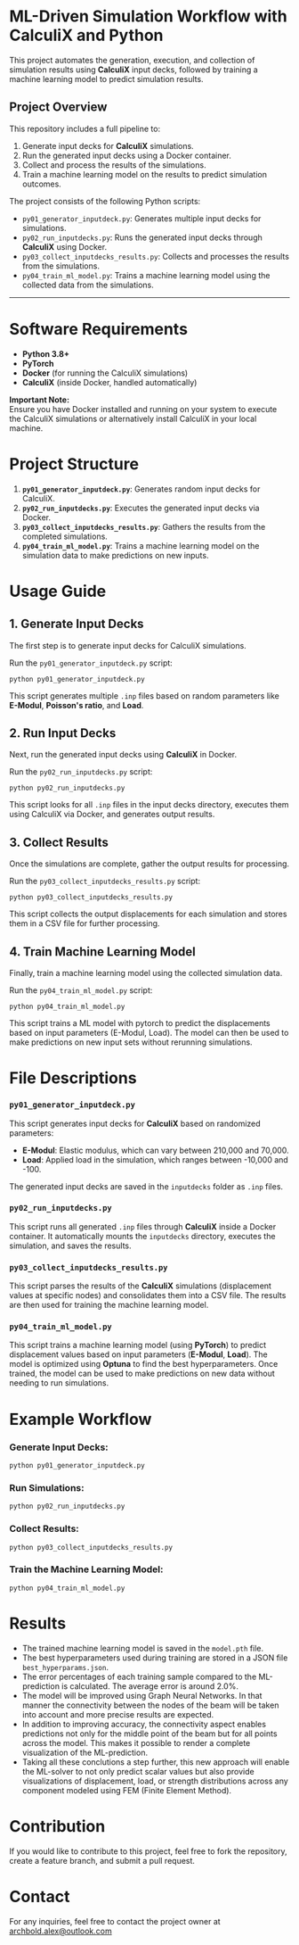 # ML-Driven Simulation Workflow with CalculiX and Python

This project automates the generation, execution, and collection of simulation results using **CalculiX** input decks, followed by training a machine learning model to predict simulation results.

## Project Overview

This repository includes a full pipeline to:

1. Generate input decks for **CalculiX** simulations.
2. Run the generated input decks using a Docker container.
3. Collect and process the results of the simulations.
4. Train a machine learning model on the results to predict simulation outcomes.

The project consists of the following Python scripts:

- `py01_generator_inputdeck.py`: Generates multiple input decks for simulations.
- `py02_run_inputdecks.py`: Runs the generated input decks through **CalculiX** using Docker.
- `py03_collect_inputdecks_results.py`: Collects and processes the results from the simulations.
- `py04_train_ml_model.py`: Trains a machine learning model using the collected data from the simulations.

---

# Software Requirements

- **Python 3.8+**
- **PyTorch**
- **Docker** (for running the CalculiX simulations)
- **CalculiX** (inside Docker, handled automatically)

**Important Note:**  
Ensure you have Docker installed and running on your system to execute the CalculiX simulations or alternatively install CalculiX in your local machine.

# Project Structure

1. **`py01_generator_inputdeck.py`**: Generates random input decks for CalculiX.
2. **`py02_run_inputdecks.py`**: Executes the generated input decks via Docker.
3. **`py03_collect_inputdecks_results.py`**: Gathers the results from the completed simulations.
4. **`py04_train_ml_model.py`**: Trains a machine learning model on the simulation data to make predictions on new inputs.

# Usage Guide

## 1. Generate Input Decks

The first step is to generate input decks for CalculiX simulations.

Run the `py01_generator_inputdeck.py` script:

`python py01_generator_inputdeck.py`

This script generates multiple `.inp` files based on random parameters like **E-Modul**, **Poisson's ratio**, and **Load**.

## 2. Run Input Decks

Next, run the generated input decks using **CalculiX** in Docker.

Run the `py02_run_inputdecks.py` script:

`python py02_run_inputdecks.py`

This script looks for all `.inp` files in the input decks directory, executes them using CalculiX via Docker, and generates output results.

## 3. Collect Results

Once the simulations are complete, gather the output results for processing.

Run the `py03_collect_inputdecks_results.py` script:

`python py03_collect_inputdecks_results.py`

This script collects the output displacements for each simulation and stores them in a CSV file for further processing.

## 4. Train Machine Learning Model

Finally, train a machine learning model using the collected simulation data.

Run the `py04_train_ml_model.py` script:

`python py04_train_ml_model.py`

This script trains a ML model with pytorch to predict the displacements based on input parameters (E-Modul, Load). The model can then be used to make predictions on new input sets without rerunning simulations.

# File Descriptions

### `py01_generator_inputdeck.py`

This script generates input decks for **CalculiX** based on randomized parameters:

- **E-Modul**: Elastic modulus, which can vary between 210,000 and 70,000.
- **Load**: Applied load in the simulation, which ranges between -10,000 and -100.

The generated input decks are saved in the `inputdecks` folder as `.inp` files.

### `py02_run_inputdecks.py`

This script runs all generated `.inp` files through **CalculiX** inside a Docker container. It automatically mounts the `inputdecks` directory, executes the simulation, and saves the results.

### `py03_collect_inputdecks_results.py`

This script parses the results of the **CalculiX** simulations (displacement values at specific nodes) and consolidates them into a CSV file. The results are then used for training the machine learning model.

### `py04_train_ml_model.py`

This script trains a machine learning model (using **PyTorch**) to predict displacement values based on input parameters (**E-Modul**, **Load**). The model is optimized using **Optuna** to find the best hyperparameters. Once trained, the model can be used to make predictions on new data without needing to run simulations.

# Example Workflow

### Generate Input Decks:

`python py01_generator_inputdeck.py`

### Run Simulations:

`python py02_run_inputdecks.py`

### Collect Results:

`python py03_collect_inputdecks_results.py`

### Train the Machine Learning Model:

`python py04_train_ml_model.py`

# Results

- The trained machine learning model is saved in the `model.pth` file.
- The best hyperparameters used during training are stored in a JSON file `best_hyperparams.json`.
- The error percentages of each training sample compared to the ML-prediction is calculated. The average error is around 2.0%.
- The model will be improved using Graph Neural Networks. In that manner the connectivity between the nodes of the beam will be taken into account and more precise results are expected.
- In addition to improving accuracy, the connectivity aspect enables predictions not only for the middle point of the beam but for all points across the model. This makes it possible to render a complete visualization of the ML-prediction.
- Taking all these conclutions a step further, this new approach will enable the ML-solver to not only predict scalar values but also provide visualizations of displacement, load, or strength distributions across any component modeled using FEM (Finite Element Method).
 
# Contribution

If you would like to contribute to this project, feel free to fork the repository, create a feature branch, and submit a pull request.

# Contact

For any inquiries, feel free to contact the project owner at archbold.alex@outlook.com
